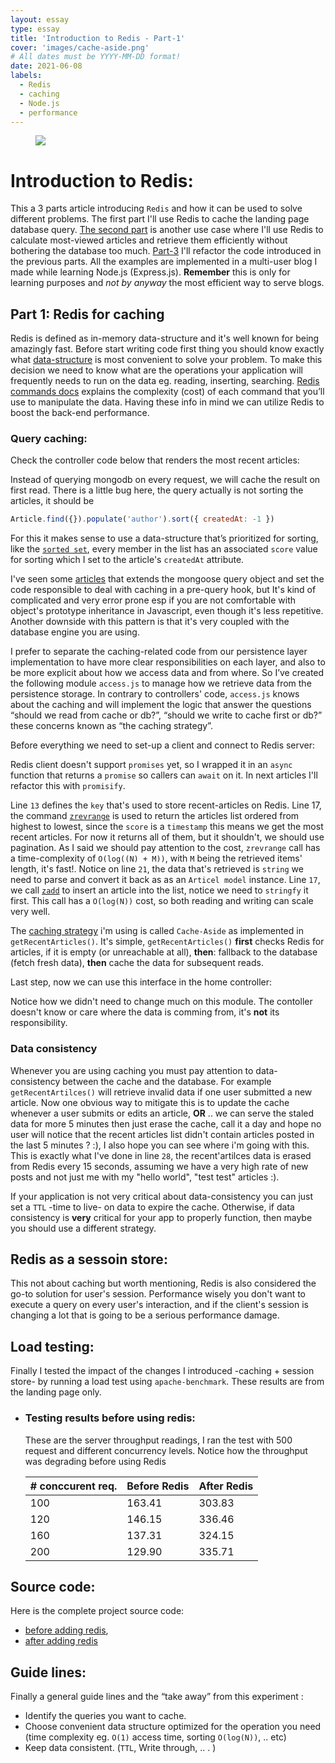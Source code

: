 ```yaml
---
layout: essay
type: essay
title: 'Introduction to Redis - Part-1'
cover: 'images/cache-aside.png'
# All dates must be YYYY-MM-DD format!
date: 2021-06-08
labels:
  - Redis
  - caching
  - Node.js
  - performance
---
```


<figure class="ui image centered">
	<img src="{{ site.baseurl}}/images/cache-aside.png">
</figure>

# Introduction to Redis:

This a 3 parts article introducing `Redis` and how it can be used to solve different problems. The first part I'll use Redis to cache the landing page database query.
[The second part](#) is another use case where I'll use Redis to calculate most-viewed articles and retrieve them efficiently without bothering the database too much.
[Part-3](#) I'll refactor the code introduced in the previous parts.
All the examples are implemented in a multi-user blog I made while learning Node.js (Express.js). **Remember** this is only for learning purposes and _not by anyway_ the most efficient way to serve blogs.

## Part 1: Redis for caching

Redis is defined as in-memory data-structure and it's well known for being amazingly fast. Before start writing code first thing you should know exactly what [data-structure](https://redislabs.com/redis-enterprise/data-structures/) is most convenient to solve your problem. To make this decision we need to know what are the operations your application will frequently needs to run on the data eg. reading, inserting, searching. [Redis commands docs](https://redis.io/commands) explains the complexity (cost) of each command that you’ll use to manipulate the data. Having these info in mind we can utilize Redis to boost the back-end performance.

### Query caching:

Check the controller code below that renders the most recent articles:

<script src="https://gist.github.com/3omer/da4271554d3a050817219d3aa8a64070/095530fc4177acf0194e3c3a20a9a919b091a5b8.js?file=main.js"></script>

Instead of querying mongodb on every request, we will cache the result on first read. There is a little bug here, the query actually is not sorting the articles, it should be

```javascript
Article.find({}).populate('author').sort({ createdAt: -1 })
```

For this it makes sense to use a data-structure that’s prioritized for sorting, like the [`sorted set`](https://redis.io/topics/data-types#sorted-sets), every member in the list has an associated `score` value for sorting which I set to the article's `createdAt` attribute.

I've seen some [articles](https://medium.com/@haimrait/how-to-add-a-redis-cache-layer-to-mongoose-in-node-js-a9729181ad69) that extends the mongoose query object and set the code responsible to deal with caching in a pre-query hook, but It's kind of complicated and very error prone esp if you are not comfortable with object's prototype inheritance in Javascript, even though it's less repetitive. Another downside with this pattern is that it's very coupled with the database engine you are using.

I prefer to separate the caching-related code from our persistence layer implementation to have more clear responsibilities on each layer, and also to be more explicit about how we access data and from where. So I’ve created the following module `access.js` to manage how we retrieve data from the persistence storage. In contrary to controllers' code, `access.js` knows about the caching and will implement the logic that answer the questions “should we read from cache or db?”, “should we write to cache first or db?” these concerns known as “the caching strategy”.

Before everything we need to set-up a client and connect to Redis server:

<script src="https://gist.github.com/3omer/da4271554d3a050817219d3aa8a64070/027943637f2be071a3f406968384a2752e9cf46a.js?file=redis.js"></script>

<script src="https://gist.github.com/3omer/da4271554d3a050817219d3aa8a64070/027943637f2be071a3f406968384a2752e9cf46a.js?file=access.js"></script>

Redis client doesn't support `promises` yet, so I wrapped it in an `async` function that returns a `promise` so callers can `await` on it. In next articles I'll refactor this with `promisify`.

Line `13` defines the `key` that's used to store recent-articles on Redis. Line 17, the command [`zrevrange`](https://redis.io/commands/zrevrange) is used to return the articles list ordered from highest to lowest, since the `score` is a `timestamp` this means we get the most recent articles. For now it returns all of them, but it shouldn't, we should use pagination.
As I said we should pay attention to the cost, `zrevrange` call has a time-complexity of `O(log((N) + M))`, with `M` being the retrieved items' length, it's fast!.
Notice on line `21`, the data that's retrieved is `string` we need to parse and convert it back as as an `Articel model` instance.
Line `17`, we call [`zadd`](https://redis.io/commands/zadd) to insert an article into the list, notice we need to `stringfy` it first. This call has a `O(log(N))` cost, so both reading and writing can scale very well.

The [caching strategy](https://codeahoy.com/2017/08/11/caching-strategies-and-how-to-choose-the-right-one/) i'm using is called `Cache-Aside` as implemented in `getRecentArticles()`. It's simple, `getRecentArticles()` **first** checks Redis for articles, if it is empty (or unreachable at all), **then**: fallback to the database (fetch fresh data), **then** cache the data for subsequent reads.

Last step, now we can use this interface in the home controller:

<script src="https://gist.github.com/3omer/da4271554d3a050817219d3aa8a64070/027943637f2be071a3f406968384a2752e9cf46a.js?file=main.js"></script>

Notice how we didn't need to change much on this module. The contoller doesn't know or care where the data is comming from, it's **not** its responsibility.

### Data consistency

Whenever you are using caching you must pay attention to data-consistency between the cache and the database. For example `getRecentArtilces()` will retrieve invalid data if one user submitted a new article.
Now one obvious way to mitigate this is to update the cache whenever a user submits or edits an article, **OR** .. we can serve the staled data for more 5 minutes then just erase the cache, call it a day and hope no user will notice that the recent articles list didn't contain articles posted in the last 5 minutes ? :), I also hope you can see where i'm going with this.
This is exactly what I've done in line `28`, the recent'artilces data is erased from Redis every 15 seconds, assuming we have a very high rate of new posts and not just me with my "hello world", "test test" articles :).

If your application is not very critical about data-consistency you can just set a `TTL` -time to live- on data to expire the cache.
Otherwise, if data consistency is **very** critical for your app to properly function, then maybe you should use a different strategy.

## Redis as a sessoin store:

This not about caching but worth mentioning, Redis is also considered the go-to solution for user's session. Performance wisely you don't want to execute a query on every user's interaction, and if the client's session is changing a lot that is going to be a serious performance damage.

## Load testing:

Finally I tested the impact of the changes I introduced -caching + session store- by running a load test using `apache-benchmark`. These results are from the landing page only.

- ### Testing results before using redis:

  These are the server throughput readings, I ran the test with 500 request and different concurrency levels. Notice how the throughput was degrading before using Redis

  <table class="ui celled table">
    <thead>
      <tr><th># conccurent req. </th>
      <th>Before Redis</th>
      <th>After Redis</th>
    </tr></thead>
    <tbody>
      <tr>
        <td data-label="# conccurent req.">100</td>
        <td data-label="Before Redis">163.41</td>
        <td data-label="After Redis">303.83</td>
      </tr>
      <tr>
        <td data-label="# conccurent req.">120</td>
        <td data-label="Before Redis">146.15</td>
        <td data-label="After Redis">336.46</td>
      </tr>
      <tr>
        <td data-label="# conccurent req.">160</td>
        <td data-label="Before Redis">137.31</td>
        <td data-label="After Redis">324.15</td>
      </tr>
      <tr>
        <td data-label="No. conccurent req.">200</td>
        <td data-label="Before Redis">129.90</td>
        <td data-label="After Redis">335.71</td>
      </tr>
    </tbody>
  </table>

## Source code:

Here is the complete project source code:

- [before adding redis](https://github.com/3omer/Sodiumdev/tree/57a62ef341831f0a61051e6af4071739c34696da),
- [after adding redis](https://github.com/3omer/Sodiumdev/blob/c26c72dd66c1a8184cf384c6744482fcfa03d26a)

## Guide lines:

Finally a general guide lines and the “take away” from this experiment :

- Identify the queries you want to cache.
- Choose convenient data structure optimized for the operation you need (time complexity eg. `O(1)` access time, sorting `O(log(N))`, .. etc)
- Keep data consistent. (`TTL`, Write through, .. . )
